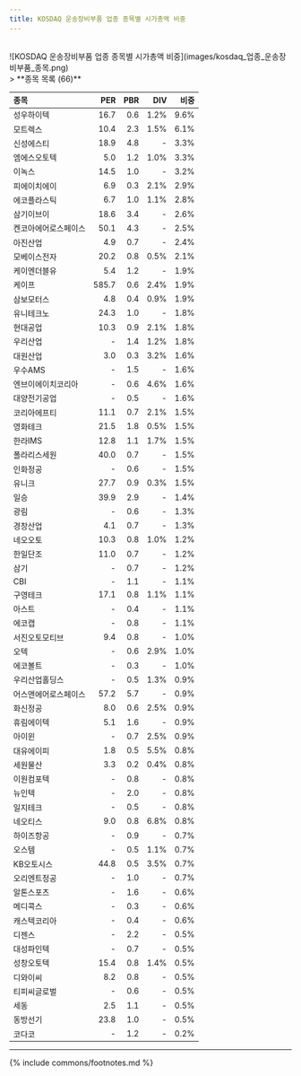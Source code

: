 ```yaml
---
title: KOSDAQ 운송장비부품 업종 종목별 시가총액 비중
---
```

<br>
![KOSDAQ 운송장비부품 업종 종목별 시가총액 비중](images/kosdaq_업종_운송장비부품_종목.png)
<br>
> **종목 목록 (66)**<a id="list"></a>

| **종목** | **PER** | **PBR** | **DIV** | **비중** |
| :------- | ------: | ------: | ------: | -------: |
| 성우하이텍 | 16.7 | 0.6 | 1.2% | 9.6% |
| 모트렉스 | 10.4 | 2.3 | 1.5% | 6.1% |
| 신성에스티 | 18.9 | 4.8 | - | 3.3% |
| 엠에스오토텍 | 5.0 | 1.2 | 1.0% | 3.3% |
| 이녹스 | 14.5 | 1.0 | - | 3.2% |
| 피에이치에이 | 6.9 | 0.3 | 2.1% | 2.9% |
| 에코플라스틱 | 6.7 | 1.0 | 1.1% | 2.8% |
| 삼기이브이 | 18.6 | 3.4 | - | 2.6% |
| 켄코아에어로스페이스 | 50.1 | 4.3 | - | 2.5% |
| 아진산업 | 4.9 | 0.7 | - | 2.4% |
| 모베이스전자 | 20.2 | 0.8 | 0.5% | 2.1% |
| 케이엔더블유 | 5.4 | 1.2 | - | 1.9% |
| 케이프 | 585.7 | 0.6 | 2.4% | 1.9% |
| 삼보모터스 | 4.8 | 0.4 | 0.9% | 1.9% |
| 유니테크노 | 24.3 | 1.0 | - | 1.8% |
| 현대공업 | 10.3 | 0.9 | 2.1% | 1.8% |
| 우리산업 | - | 1.4 | 1.2% | 1.8% |
| 대원산업 | 3.0 | 0.3 | 3.2% | 1.6% |
| 우수AMS | - | 1.5 | - | 1.6% |
| 엔브이에이치코리아 | - | 0.6 | 4.6% | 1.6% |
| 대양전기공업 | - | 0.5 | - | 1.6% |
| 코리아에프티 | 11.1 | 0.7 | 2.1% | 1.5% |
| 영화테크 | 21.5 | 1.8 | 0.5% | 1.5% |
| 한라IMS | 12.8 | 1.1 | 1.7% | 1.5% |
| 폴라리스세원 | 40.0 | 0.7 | - | 1.5% |
| 인화정공 | - | 0.6 | - | 1.5% |
| 유니크 | 27.7 | 0.9 | 0.3% | 1.5% |
| 일승 | 39.9 | 2.9 | - | 1.4% |
| 광림 | - | 0.6 | - | 1.3% |
| 경창산업 | 4.1 | 0.7 | - | 1.3% |
| 네오오토 | 10.3 | 0.8 | 1.0% | 1.2% |
| 한일단조 | 11.0 | 0.7 | - | 1.2% |
| 삼기 | - | 0.7 | - | 1.2% |
| CBI | - | 1.1 | - | 1.1% |
| 구영테크 | 17.1 | 0.8 | 1.1% | 1.1% |
| 아스트 | - | 0.4 | - | 1.1% |
| 에코캡 | - | 0.8 | - | 1.1% |
| 서진오토모티브 | 9.4 | 0.8 | - | 1.0% |
| 오텍 | - | 0.6 | 2.9% | 1.0% |
| 에코볼트 | - | 0.3 | - | 1.0% |
| 우리산업홀딩스 | - | 0.5 | 1.3% | 0.9% |
| 어스앤에어로스페이스 | 57.2 | 5.7 | - | 0.9% |
| 화신정공 | 8.0 | 0.6 | 2.5% | 0.9% |
| 휴림에이텍 | 5.1 | 1.6 | - | 0.9% |
| 아이윈 | - | 0.7 | 2.5% | 0.9% |
| 대유에이피 | 1.8 | 0.5 | 5.5% | 0.8% |
| 세원물산 | 3.3 | 0.2 | 0.4% | 0.8% |
| 이원컴포텍 | - | 0.8 | - | 0.8% |
| 뉴인텍 | - | 2.0 | - | 0.8% |
| 일지테크 | - | 0.5 | - | 0.8% |
| 네오티스 | 9.0 | 0.8 | 6.8% | 0.8% |
| 하이즈항공 | - | 0.9 | - | 0.7% |
| 오스템 | - | 0.5 | 1.1% | 0.7% |
| KB오토시스 | 44.8 | 0.5 | 3.5% | 0.7% |
| 오리엔트정공 | - | 1.0 | - | 0.7% |
| 알톤스포츠 | - | 1.6 | - | 0.6% |
| 메디콕스 | - | 0.3 | - | 0.6% |
| 캐스텍코리아 | - | 0.4 | - | 0.6% |
| 디젠스 | - | 2.2 | - | 0.5% |
| 대성파인텍 | - | 0.7 | - | 0.5% |
| 성창오토텍 | 15.4 | 0.8 | 1.4% | 0.5% |
| 디와이씨 | 8.2 | 0.8 | - | 0.5% |
| 티피씨글로벌 | - | 0.6 | - | 0.5% |
| 세동 | 2.5 | 1.1 | - | 0.5% |
| 동방선기 | 23.8 | 1.0 | - | 0.5% |
| 코다코 | - | 1.2 | - | 0.2% |

---
{% include commons/footnotes.md %}
